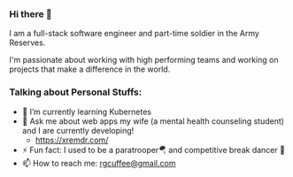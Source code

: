 ### Hi there 👋

 I am a full-stack software engineer and part-time soldier in the Army Reserves.
 
 I'm passionate about working with high performing teams and working on projects that make a difference in the world.
 
 ### Talking about Personal Stuffs:
 - 🔭 I’m currently learning Kubernetes 
 - 💬 Ask me about web apps my wife (a mental health counseling student) and I are currently developing! 
   - https://xremdr.com/
 - ⚡ Fun fact: I used to be a paratrooper🪂 and competitive break dancer 🕺
 - 📫 How to reach me: rgcuffee@gmail.com

 
<!--
**rgcuffee/rgcuffee** is a ✨ _special_ ✨ repository because its `README.md` (this file) appears on your GitHub profile.

Here are some ideas to get you started:

- 🔭 I’m currently working on ...
- 🌱 I’m currently learning ...
- 👯 I’m looking to collaborate on ...
- 🤔 I’m looking for help with ...
- 💬 Ask me about ...
- 📫 How to reach me: ...
- 😄 Pronouns: ...
- ⚡ Fun fact: ...
-->
